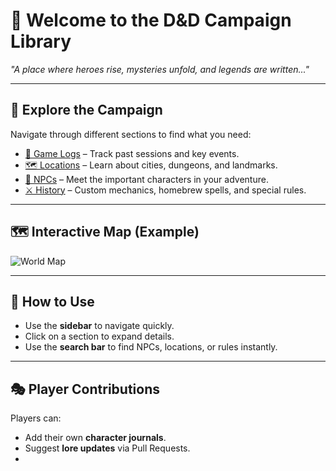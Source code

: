 # 🏰 Welcome to the D&D Campaign Library

*"A place where heroes rise, mysteries unfold, and legends are written..."*

---
## 📖 Explore the Campaign
Navigate through different sections to find what you need:

- [📜 Game Logs](logs.md) – Track past sessions and key events.
- [🗺️ Locations](Locations.md) – Learn about cities, dungeons, and landmarks.
- [🧙 NPCs](NPCs.md) – Meet the important characters in your adventure. 
- [⚔️ History](history.md) – Custom mechanics, homebrew spells, and special rules.

---
## 🗺️ Interactive Map (Example)
![World Map](assets/swordcaost.jng)

---
## 📌 How to Use
- Use the **sidebar** to navigate quickly.
- Click on a section to expand details.
- Use the **search bar** to find NPCs, locations, or rules instantly.

---
## 🎭 Player Contributions
Players can:
- Add their own **character journals**.
- Suggest **lore updates** via Pull Requests.
-
